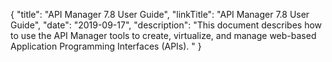 {
"title": "API Manager 7.8 User Guide",
"linkTitle": "API Manager 7.8 User Guide",
"date": "2019-09-17",
"description": "This document describes how to use the API Manager tools to create, virtualize, and manage web-based Application Programming Interfaces (APIs). "
}
